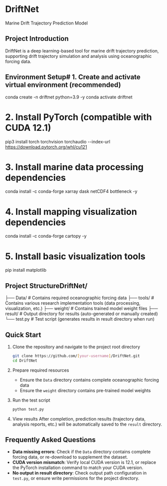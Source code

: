 # DriftNet

Marine Drift Trajectory Prediction Model


## Project Introduction
DriftNet is a deep learning-based tool for marine drift trajectory prediction, supporting drift trajectory simulation and analysis using oceanographic forcing data.


## Environment Setup# 1. Create and activate virtual environment (recommended)
conda create -n driftnet python=3.9 -y
conda activate driftnet

# 2. Install PyTorch (compatible with CUDA 12.1)
pip3 install torch torchvision torchaudio --index-url https://download.pytorch.org/whl/cu121

# 3. Install marine data processing dependencies
conda install -c conda-forge xarray dask netCDF4 bottleneck -y

# 4. Install mapping visualization dependencies
conda install -c conda-forge cartopy -y

# 5. Install basic visualization tools
pip install matplotlib

## Project StructureDriftNet/
├── Data/          # Contains required oceanographic forcing data
├── tools/         # Contains various research implementation tools (data processing, visualization, etc.)
├── weight/        # Contains trained model weight files
├── result/        # Output directory for results (auto-generated or manually created)
└── test.py        # Test script (generates results in result directory when run)

## Quick Start
1. Clone the repository and navigate to the project root directory
   ```bash
   git clone https://github.com/[your-username]/DriftNet.git
   cd DriftNet
   ```

2. Prepare required resources
   - Ensure the `Data` directory contains complete oceanographic forcing data
   - Ensure the `weight` directory contains pre-trained model weights

3. Run the test script
   ```bash
   python test.py
   ```

4. View results
   After completion, prediction results (trajectory data, analysis reports, etc.) will be automatically saved to the `result` directory.


## Frequently Asked Questions
- **Data missing errors**: Check if the `Data` directory contains complete forcing data, or re-download to supplement the dataset.
- **CUDA version mismatch**: Verify local CUDA version is 12.1, or replace the PyTorch installation command to match your CUDA version.
- **No output in result directory**: Check output path configuration in `test.py`, or ensure write permissions for the project directory.





